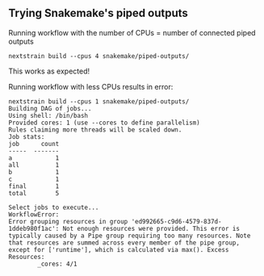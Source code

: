 ## Trying Snakemake's piped outputs

Running workflow with the number of CPUs = number of connected piped outputs
```
nextstrain build --cpus 4 snakemake/piped-outputs/
```
This works as expected!


Running workflow with less CPUs results in error:
```
nextstrain build --cpus 1 snakemake/piped-outputs/
Building DAG of jobs...
Using shell: /bin/bash
Provided cores: 1 (use --cores to define parallelism)
Rules claiming more threads will be scaled down.
Job stats:
job      count
-----  -------
a            1
all          1
b            1
c            1
final        1
total        5

Select jobs to execute...
WorkflowError:
Error grouping resources in group 'ed992665-c9d6-4579-837d-1ddeb980f1ac': Not enough resources were provided. This error is typically caused by a Pipe group requiring too many resources. Note that resources are summed across every member of the pipe group, except for ['runtime'], which is calculated via max(). Excess Resources:
        _cores: 4/1
```
